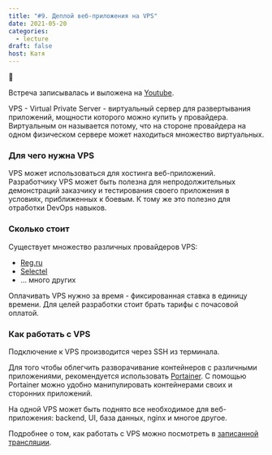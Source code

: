 ```yaml
---
title: "#9. Деплой веб-приложения на VPS"
date: 2021-05-20
categories: 
  - lecture
draft: false
host: Катя
---
```


:cherry_blossom: 
<!--more-->

Встреча записывалась и выложена на [Youtube](https://www.youtube.com/watch?v=Sl9QKzYkvnc&ab_channel=EkaterinaIshchuk).

VPS - Virtual Private Server - виртуальный сервер для развертывания приложений, мощности которого можно купить у провайдера. 
Виртуальным он называется потому, что на стороне провайдера на одном физическом сервере может находиться множество виртуальных.

### Для чего нужна VPS
VPS может использоваться для хостинга веб-приложений.
Разработчику VPS может быть полезна для непродолжительных демонстраций заказчику и тестирования своего приложения в условиях, приближенных к боевым.
К тому же это полезно для отработки DevOps навыков.

### Сколько стоит
Существует множество различных провайдеров VPS:
- [Reg.ru](https://www.reg.ru/vps/)
- [Selectel](https://selectel.ru/services/cloud/servers/)
- ... много других

Оплачивать VPS нужно за время - фиксированная ставка в единицу времени.
Для целей разработки стоит брать тарифы с почасовой оплатой.

### Как работать с VPS
Подключение к VPS производится через SSH из терминала. 

Для того чтобы облегчить разворачивание контейнеров с различными приложениями, рекомендуется использовать [Portainer](https://www.portainer.io/). 
С помощью Portainer можно удобно манипулировать контейнерами своих и сторонних приложений.

На одной VPS может быть поднято все необходимое для веб-приложения: backend, UI, база данных, nginx и многое другое.

Подробнее о том, как работать с VPS можно посмотреть в [записанной трансляции](https://www.youtube.com/watch?v=Sl9QKzYkvnc&ab_channel=EkaterinaIshchuk).
